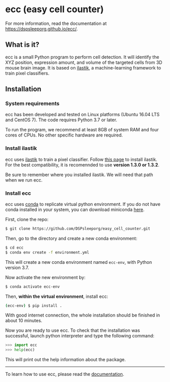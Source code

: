 # ecc (easy cell counter)
For more information, read the documentation at https://dspsleeporg.github.io/ecc/.

## What is it?
ecc is a small Python program to perform cell detection. It will identify the XYZ position, expression amount, and volume of the targeted cells from 3D mouse brain image. It is based on [ilastik](https://www.ilastik.org/), a machine-learning framework to train pixel classifiers.


## Installation

### System requirements
ecc has been developed and tested on Linux platforms (Ubuntu 16.04 LTS and CentOS 7). The code requires Python 3.7 or later.

To run the program, we recommend at least 8GB of system RAM and four cores of CPUs. No other specific hardware are required.

### Install ilastik
ecc uses [ilastik](https://www.ilastik.org/) to train a pixel classifier. Follow [this page](https://www.ilastik.org/documentation/basics/installation) to install ilastik. For the best compatibility, it is recomennded to use **version 1.3.0 or 1.3.2**.

Be sure to remember where you installed ilastik. We will need that path when we run ecc.

### Install ecc
ecc uses [conda](https://docs.conda.io/projects/conda/en/latest/index.html) to replicate virtual python environment. If you do not have conda installed in your system, you can download miniconda [here](https://docs.conda.io/en/latest/miniconda.html).

First, clone the repo:
```bash
$ git clone https://github.com/DSPsleeporg/easy_cell_counter.git
```

Then, go to the directory and create a new conda environment:

```bash
$ cd ecc
$ conda env create -f environment.yml
```

This will create a new conda environment named `ecc-env`, with Python version 3.7.

Now activate the new environment by:
```bash
$ conda activate ecc-env
```

Then, **within the virtual environment**, install ecc:
```bash
(ecc-env) $ pip install .
```

With good internet connection, the whole installation should be finished in about 10 minutes.

Now you are ready to use ecc. To check that the installation was successful, launch python interpreter and type the following command:
```python
>>> import ecc
>>> help(ecc)
```
This will print out the help information about the package.

---

To learn how to use ecc, please read the [documentation](https://dspsleeporg.github.io/ecc/).
